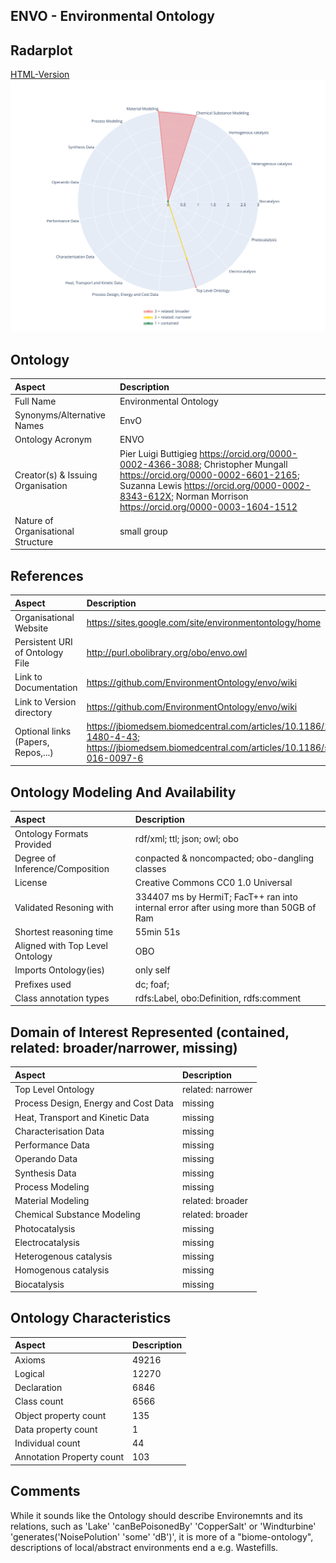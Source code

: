 ## ENVO - Environmental Ontology


 ## Radarplot 

 [HTML-Version](../radarplots/Radarplot_ENVO.html) ![Radarplot for Domains of ontology ENVO](../radarplots/Radarplot_ENVO.svg) 
## Ontology

|Aspect |Description| 
 |:---|:---|
| Full Name | Environmental Ontology |
| Synonyms/Alternative Names | EnvO |
| Ontology Acronym | ENVO |
| Creator(s) & Issuing Organisation |  Pier Luigi Buttigieg https://orcid.org/0000-0002-4366-3088;   Christopher Mungall https://orcid.org/0000-0002-6601-2165;  Suzanna Lewis https://orcid.org/0000-0002-8343-612X; Norman Morrison https://orcid.org/0000-0003-1604-1512 |
| Nature of Organisational Structure | small group |

## References

|Aspect |Description| 
 |:---|:---|
| Organisational Website | https://sites.google.com/site/environmentontology/home |
| Persistent URI of Ontology File | http://purl.obolibrary.org/obo/envo.owl |
| Link to Documentation | https://github.com/EnvironmentOntology/envo/wiki |
| Link to Version directory | https://github.com/EnvironmentOntology/envo/wiki |
| Optional links (Papers, Repos,...) | https://jbiomedsem.biomedcentral.com/articles/10.1186/2041-1480-4-43; https://jbiomedsem.biomedcentral.com/articles/10.1186/s13326-016-0097-6 |

## Ontology Modeling And Availability

|Aspect |Description| 
 |:---|:---|
| Ontology Formats Provided | rdf/xml; ttl; json; owl; obo |
| Degree of Inference/Composition | conpacted & noncompacted; obo-dangling classes |
| License | Creative Commons CC0 1.0 Universal |
| Validated Resoning with | 334407 ms by HermiT; FacT++ ran into internal error after using more than 50GB of Ram |
| Shortest reasoning time | 55min 51s |
| Aligned with Top Level Ontology | OBO |
| Imports Ontology(ies) | only self |
| Prefixes used | dc; foaf; |
| Class annotation types | rdfs:Label, obo:Definition, rdfs:comment |

## Domain of Interest Represented (contained, related: broader/narrower, missing)

|Aspect |Description| 
 |:---|:---|
| Top Level Ontology | related: narrower |
| Process Design, Energy and Cost Data | missing |
| Heat, Transport and Kinetic Data | missing |
| Characterisation Data | missing |
| Performance Data | missing |
| Operando Data | missing |
| Synthesis Data | missing |
| Process Modeling | missing |
| Material Modeling | related: broader |
| Chemical Substance Modeling | related: broader |
| Photocatalysis | missing |
| Electrocatalysis | missing |
| Heterogenous catalysis | missing |
| Homogenous catalysis | missing |
| Biocatalysis | missing |

## Ontology Characteristics

|Aspect |Description| 
 |:---|:---|
| Axioms | 49216 |
| Logical | 12270 |
| Declaration | 6846 |
| Class count | 6566 |
| Object property count | 135 |
| Data property count | 1 |
| Individual count | 44 |
| Annotation Property count | 103 |

## Comments

While it  sounds like the Ontology should describe Environemnts and its relations, such as 'Lake' 'canBePoisonedBy' 'CopperSalt' or 'Windturbine' 'generates('NoisePolution' 'some' 'dB')', it is more of a "biome-ontology", descriptions of local/abstract environments end a e.g. Wastefills.
